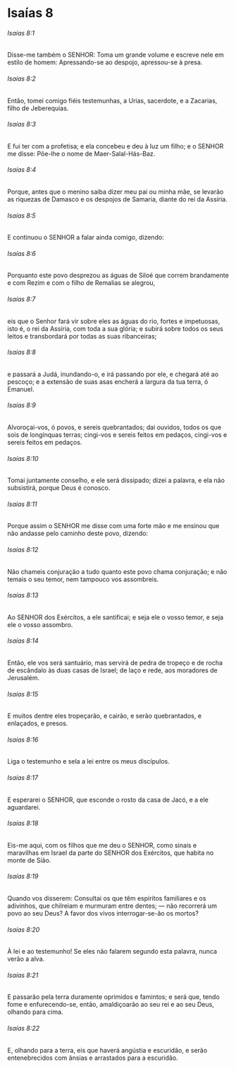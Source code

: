 # Isaías 8

###### Isaías 8:1

Disse-me também o SENHOR: Toma um grande volume e escreve nele em estilo de homem: Apressando-se ao despojo, apressou-se à presa.

###### Isaías 8:2

Então, tomei comigo fiéis testemunhas, a Urias, sacerdote, e a Zacarias, filho de Jeberequias.

###### Isaías 8:3

E fui ter com a profetisa; e ela concebeu e deu à luz um filho; e o SENHOR me disse: Põe-lhe o nome de Maer-Salal-Hás-Baz.

###### Isaías 8:4

Porque, antes que o menino saiba dizer meu pai ou minha mãe, se levarão as riquezas de Damasco e os despojos de Samaria, diante do rei da Assíria.

###### Isaías 8:5

E continuou o SENHOR a falar ainda comigo, dizendo:

###### Isaías 8:6

Porquanto este povo desprezou as águas de Siloé que correm brandamente e com Rezim e com o filho de Remalias se alegrou,

###### Isaías 8:7

eis que o Senhor fará vir sobre eles as águas do rio, fortes e impetuosas, isto é, o rei da Assíria, com toda a sua glória; e subirá sobre todos os seus leitos e transbordará por todas as suas ribanceiras;

###### Isaías 8:8

e passará a Judá, inundando-o, e irá passando por ele, e chegará até ao pescoço; e a extensão de suas asas encherá a largura da tua terra, ó Emanuel.

###### Isaías 8:9

Alvoroçai-vos, ó povos, e sereis quebrantados; dai ouvidos, todos os que sois de longínquas terras; cingi-vos e sereis feitos em pedaços, cingi-vos e sereis feitos em pedaços.

###### Isaías 8:10

Tomai juntamente conselho, e ele será dissipado; dizei a palavra, e ela não subsistirá, porque Deus é conosco.

###### Isaías 8:11

Porque assim o SENHOR me disse com uma forte mão e me ensinou que não andasse pelo caminho deste povo, dizendo:

###### Isaías 8:12

Não chameis conjuração a tudo quanto este povo chama conjuração; e não temais o seu temor, nem tampouco vos assombreis.

###### Isaías 8:13

Ao SENHOR dos Exércitos, a ele santificai; e seja ele o vosso temor, e seja ele o vosso assombro.

###### Isaías 8:14

Então, ele vos será santuário, mas servirá de pedra de tropeço e de rocha de escândalo às duas casas de Israel; de laço e rede, aos moradores de Jerusalém.

###### Isaías 8:15

E muitos dentre eles tropeçarão, e cairão, e serão quebrantados, e enlaçados, e presos.

###### Isaías 8:16

Liga o testemunho e sela a lei entre os meus discípulos.

###### Isaías 8:17

E esperarei o SENHOR, que esconde o rosto da casa de Jacó, e a ele aguardarei.

###### Isaías 8:18

Eis-me aqui, com os filhos que me deu o SENHOR, como sinais e maravilhas em Israel da parte do SENHOR dos Exércitos, que habita no monte de Sião.

###### Isaías 8:19

Quando vos disserem: Consultai os que têm espíritos familiares e os adivinhos, que chilreiam e murmuram entre dentes; — não recorrerá um povo ao seu Deus? A favor dos vivos interrogar-se-ão os mortos?

###### Isaías 8:20

À lei e ao testemunho! Se eles não falarem segundo esta palavra, nunca verão a alva.

###### Isaías 8:21

E passarão pela terra duramente oprimidos e famintos; e será que, tendo fome e enfurecendo-se, então, amaldiçoarão ao seu rei e ao seu Deus, olhando para cima.

###### Isaías 8:22

E, olhando para a terra, eis que haverá angústia e escuridão, e serão entenebrecidos com ânsias e arrastados para a escuridão.

